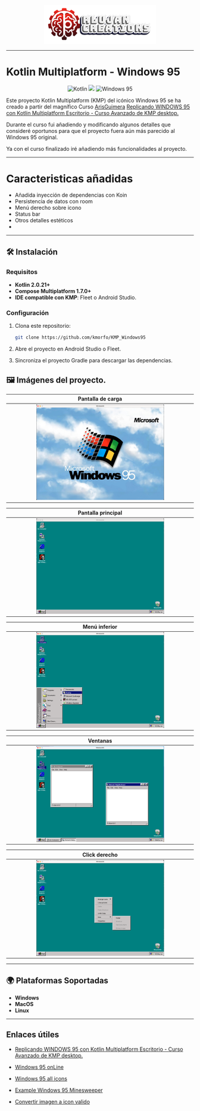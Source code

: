 <p align="center">
  <a href="https://rlujancreations.es/" target="blank"><img src="./githubimages/logo.png" width="300px" alt="RLujanCreations Logo" /></a>
</p>

---

# Kotlin Multiplatform - Windows 95

<p align="center"> <img src="https://img.shields.io/badge/Kotlin-7F52FF?style=for-the-badge&logo=Kotlin&logoColor=white" alt="Kotlin">  <img src="https://img.shields.io/badge/Kotlin-Multiplatform-%237f52ff?style=for-the-badge&logo=kotlin"> <img src="https://img.shields.io/badge/Windows%2095-%F0%9F%96%BC-lightgrey?style=for-the-badge" alt="Windows 95"> </p>

Este proyecto Kotlin Multiplatform (KMP) del icónico Windows 95 se ha creado a partir del magnífico
Curso [ArisGuimera](https://github.com/ArisGuimera) [Replicando WINDOWS 95 con Kotlin Multiplatform Escritorio - Curso Avanzado de KMP desktop.](https://www.youtube.com/watch?v=QFPTUwFW9p8)

Durante el curso fui añadiendo y modificando algunos detalles que consideré oportunos para que el proyecto fuera aún más parecido al Windows 95 original.

Ya con el curso finalizado iré añadiendo más funcionalidades al proyecto.

---
# Caracteristicas añadidas
- Añadida inyección de dependencias con Koin
- Persistencia de datos con room
- Menú derecho sobre icono
- Status bar
- Otros detalles estéticos
- 
---

## 🛠 Instalación

### Requisitos

-   **Kotlin 2.0.21+**
-   **Compose Multiplatform 1.7.0+**
-   **IDE compatible con KMP**: Fleet o Android Studio.

### Configuración

1.  Clona este repositorio:

    ```bash
    git clone https://github.com/kmorfo/KMP_Windows95
    ```

2.  Abre el proyecto en Android Studio o Fleet.
3.  Sincroniza el proyecto Gradle para descargar las dependencias.

## 🖼 Imágenes del proyecto.

|                          Pantalla de carga                           |
| :-------------------------------------------------------------------: |
| <img src="githubimages/loading.png" style="height: 50%; width:70%;"/> |

|                          Pantalla principal                           |
| :-------------------------------------------------------------------: |
| <img src="githubimages/desktop.png" style="height: 50%; width:70%;"/> |

|                             Menú inferior                             |
| :-------------------------------------------------------------------: |
| <img src="githubimages/start_menu.png" style="height: 50%; width:70%;"/> |

|                             Ventanas                              |
| :-------------------------------------------------------------------: |
| <img src="githubimages/windows.png" style="height: 50%; width:70%;"/> |

|                             Click derecho                             |
| :-------------------------------------------------------------------: |
| <img src="githubimages/right_click.png" style="height: 50%; width:70%;"/> |

---

## 🌍 Plataformas Soportadas

-   **Windows**
-   **MacOS**
-   **Linux**

---

## Enlaces útiles
-   [Replicando WINDOWS 95 con Kotlin Multiplatform Escritorio - Curso Avanzado de KMP desktop.](https://www.youtube.com/watch?v=QFPTUwFW9p8)

-   [Windows 95 onLine](https://www.pcjs.org/software/pcx86/sys/windows/win95/4.00.950/)

-   [Windows 95 all icons](https://archive.org/details/windows-95-all-icons)

-   [Example Windows 95 Minesweeper](https://minesweepergame.com/download/windows-95-minesweeper.php)

-   [Convertir imagen a icon valido](https://onlineconvert.cloud/)
